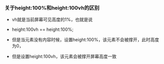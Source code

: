 ### 关于height:100%和height:100vh的区别
* vh就是当前屏幕可见高度的1%，也就是说

* height:100vh == height:100%;

* 但是当元素没有内容时候，设置height:100%，该元素不会被撑开，此时高度为0，

* 但是设置height:100vh，该元素会被撑开屏幕高度一致


